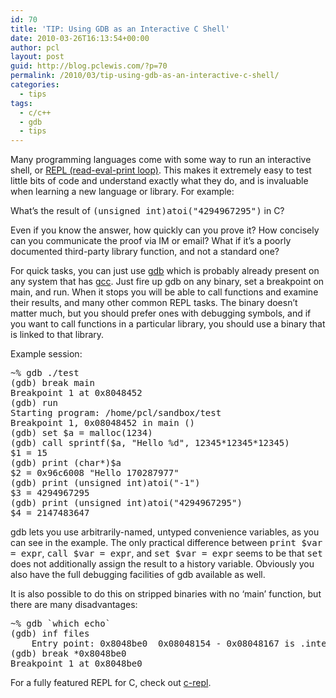 ```yaml
---
id: 70
title: 'TIP: Using GDB as an Interactive C Shell'
date: 2010-03-26T16:13:54+00:00
author: pcl
layout: post
guid: http://blog.pclewis.com/?p=70
permalink: /2010/03/tip-using-gdb-as-an-interactive-c-shell/
categories:
  - tips
tags:
  - c/c++
  - gdb
  - tips
---
```

Many programming languages come with some way to run an interactive shell, or [REPL (read-eval-print loop)](http://en.wikipedia.org/wiki/REPL). This makes it extremely easy to test little bits of code and understand exactly what they do, and is invaluable when learning a new language or library. For example:

What&#8217;s the result of <tt>(unsigned int)atoi("4294967295")</tt> in C?

Even if you know the answer, how quickly can you prove it? How concisely can you communicate the proof via IM or email? What if it&#8217;s a poorly documented third-party library function, and not a standard one?

For quick tasks, you can just use [gdb](http://www.gnu.org/software/gdb/) which is probably already present on any system that has [gcc](http://gcc.gnu.org/). Just fire up gdb on any binary, set a breakpoint on main, and run. When it stops you will be able to call functions and examine their results, and many other common REPL tasks. The binary doesn&#8217;t matter much, but you should prefer ones with debugging symbols, and if you want to call functions in a particular library, you should use a binary that is linked to that library.

Example session:

<pre class="brush: cpp; title: ; notranslate" title="">~% gdb ./test
(gdb) break main
Breakpoint 1 at 0x8048452
(gdb) run
Starting program: /home/pcl/sandbox/test
Breakpoint 1, 0x08048452 in main ()
(gdb) set $a = malloc(1234)
(gdb) call sprintf($a, "Hello %d", 12345*12345*12345)
$1 = 15
(gdb) print (char*)$a
$2 = 0x96c6008 "Hello 170287977"
(gdb) print (unsigned int)atoi("-1")
$3 = 4294967295
(gdb) print (unsigned int)atoi("4294967295")
$4 = 2147483647
</pre>

gdb lets you use arbitrarily-named, untyped convenience variables, as you can see in the example. The only practical difference between <tt>print $var = expr</tt>, <tt>call $var = expr</tt>, and <tt>set $var = expr</tt> seems to be that <tt>set</tt> does not additionally assign the result to a history variable. Obviously you also have the full debugging facilities of gdb available as well.

It is also possible to do this on stripped binaries with no &#8216;main&#8217; function, but there are many disadvantages:

<pre class="brush: cpp; title: ; notranslate" title="">~% gdb `which echo`
(gdb) inf files
	Entry point: 0x8048be0	0x08048154 - 0x08048167 is .interp
(gdb) break *0x8048be0
Breakpoint 1 at 0x8048be0
</pre>

For a fully featured REPL for C, check out [c-repl](http://neugierig.org/software/c-repl/).